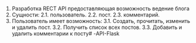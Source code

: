 1. Разработка RECT API предоставляющая возможность ведение блога
2. Сущности:
    2.1. пользователь.
    2.2. пост.
    2.3. комментарий.
3. Пользователь имеет возможность:
    3.1. Создать, прочитать, изменить и удалить пост.
    3.2. Получить список всех постов.
    3.3. Добавить и удалить комментарии к посту# -API-Flask